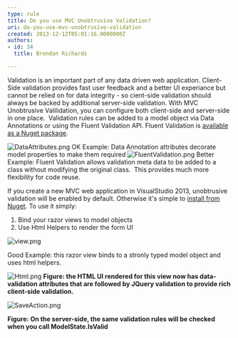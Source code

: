 ```yaml
---
type: rule
title: Do you use MVC Unobtrusive Validation?
uri: do-you-use-mvc-unobtrusive-validation
created: 2013-12-12T05:01:16.0000000Z
authors:
- id: 34
  title: Brendan Richards

---
```


 Validation is an important part of any data driven web application. Client-Side validation provides fast user feedback and a better UI experiance but cannot be relied on for data integrity - so cient-side validation should always be backed by additional server-side validation.
With MVC Unobtrusive Valilidation, you can configure both client-side and server-side in one place.  
​Validation rules can be added to a model object via Data Annotations or using the Fluent Validation API. 
Fluent Validation is [available as a Nuget package](http&#58;//www.nuget.org/packages/FluentValidation/).

![DataAttributes.png](/SoftwareDevelopment/RulesToBetterMVC/PublishingImages/DataAttributes.png)
OK Example: Data Annotation attributes decorate model properties to make them required
![FluentValidation.png](/SoftwareDevelopment/RulesToBetterMVC/PublishingImages/FluentValidation.png)
Better Example: Fluent Validation allows validation meta data to be added to a class without modifying the original class.  This provides much more flexibility for code reuse.


If you create a new MVC web application in VisualStudio 2013, unobtrusive validation will be enabled by default. Otherwise it's simple to [install from Nuget​](http&#58;//www.nuget.org/packages/Microsoft.jQuery.Unobtrusive.Validation/). To use it simply:

1. Bind your razor views to model objects
2. Use Html Helpers to render the form UI​


![view.png](/SoftwareDevelopment/RulesToBetterMVC/PublishingImages/view.png)

Good Example: this razor view binds to a stronly typed model object and uses html helpers.



![Html.png](/SoftwareDevelopment/RulesToBetterMVC/PublishingImages/Html.png)
**Figure: the HTML UI rendered for this view now has data-validation attributes that are followed by JQuery validation to provide rich client-side validation.**




![SaveAction.png](/SoftwareDevelopment/RulesToBetterMVC/PublishingImages/SaveAction.png)


**Figure: On the server-side, the same validation rules will be checked when you call ModelState.IsValid**






